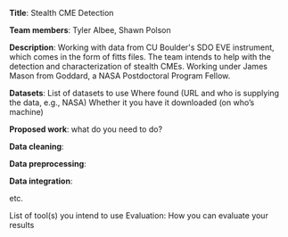 


**Title**: Stealth CME Detection 

**Team members**: Tyler Albee, Shawn Polson

**Description**: Working with data from CU Boulder's SDO EVE instrument, which comes in the form of fitts files. The team intends to help with the detection and characterization of stealth CMEs. Working under James Mason from Goddard, a NASA Postdoctoral Program Fellow. 

**Datasets**: 
List of datasets to use
Where found (URL and who is supplying the data, e.g., NASA) 
Whether it you have it downloaded (on who’s machine)

**Proposed work**: what do you need to do?

**Data cleaning**:

**Data preprocessing**:

**Data integration**:

etc.

List of tool(s) you intend to use
Evaluation: How you can evaluate your results 
